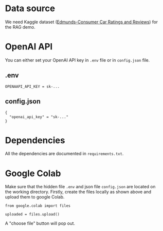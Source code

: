 # Data source
We need Kaggle dataset ([Edmunds-Consumer Car Ratings and Reviews](https://www.kaggle.com/datasets/ankkur13/edmundsconsumer-car-ratings-and-reviews)) for the RAG demo.

# OpenAI API
You can either set your OpenAI API key in `.env` file or in `config.json` file.
## .env
```
OPENAAPI_API_KEY = sk-...
```
## config.json
```
{
  "openai_api_key" = "sk-..."
}
```

# Dependencies
All the dependencies are documented in `requirements.txt`.

# Google Colab
Make sure that the hidden file `.env` and json file `config.json` are located on the working directory. Firstly, create the files locally as shown above and upload them to google Colab.
```
from google.colab import files

uploaded = files.upload()
```
A "choose file" button will pop out.
